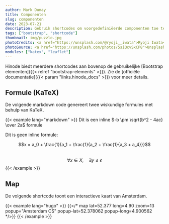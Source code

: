 ```yaml
---
author: Mark Dumay
title: Componenten
slug: componenten
date: 2023-07-21
description: Gebruik shortcodes om voorgedefiniëerde componenten toe te voegen die gebruikmaken van externe libraries.
tags: ["bootstrap", "shortcode"]
thumbnail: img/puzzle.jpg
photoCredits: <a href="https://unsplash.com/@ryoji__iwata">Ryoji Iwata</a>
photoSource: <a href="https://unsplash.com/photos/5siQcvSxCP8">Unsplash</a>
modules: ["katex", "leaflet"]
---
```


Hinode biedt meerdere shortcodes aan bovenop de gebruikelijke [Bootstrap elementen]({{< relref "bootstrap-elements" >}}). Zie de [officiële documentatie]({{< param "links.hinode_docs" >}}) voor meer details.

## Formule (KaTeX)

De volgende markdown code genereert twee wiskundige formules met behulp van KaTeX.

{{< example lang="markdown" >}}
Dit is een inline $-b \pm \sqrt{b^2 - 4ac} \over 2a$ formule

Dit is geen inline formule:

$$x = a_0 + \frac{1}{a_1 + \frac{1}{a_2 + \frac{1}{a_3 + a_4}}}$$  
$$\forall x \in X, \quad \exists y \leq \epsilon$$
{{< /example >}}

## Map

De volgende shortcode toont een interactieve kaart van Amsterdam.

<!-- markdownlint-disable MD037 -->
{{< example lang="hugo" >}}
{{</* map lat=52.377 long=4.90 zoom=13 popup="Amsterdam CS" popup-lat=52.378062 popup-long=4.900562 */>}}
{{< /example >}}
<!-- markdownlint-enable MD037 -->

